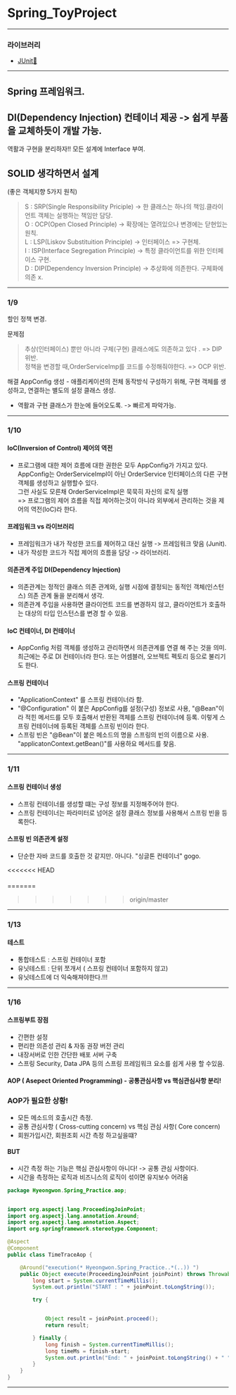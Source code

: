 # Spring_ToyProject
***
### 라이브러리
- [JUnit📄](https://junit.org/junit5/docs/current/user-guide/#writing-tests-annotations)





***

## Spring 프레임워크.

## DI(Dependency Injection) 컨테이너 제공 -> 쉽게 부품을 교체하듯이 개발 가능.

역활과 구현을 분리하자!!  모든 설계에 Interface 부여.

## SOLID 생각하면서 설계

(좋은 객체지향 5가지 원칙)

> S : SRP(Single Responsibility Priciple) -> 한 클래스는 하나의 책임.클라이언트 객체는 실행하는 책임만 담당.   
> O : OCP(Open Closed Principle) -> 확장에는 열려있으나 변경에는 닫현있는 원칙.   
> L : LSP(Liskov Substituition Principle) ->   인터페이스 => 구현체.   
> I : ISP(Interface Segregation Principle) -> 특정 클라이언트를 위한 인터페이스 구현.   
> D : DIP(Dependency Inversion Principle) -> 추상화에 의존한다. 구체화에 의존 x.



****

### 1/9

할인 정책 변경.

문제점
> 추상(인터페이스) 뿐만 아니라 구체(구현) 클래스에도 의존하고 있다 . => DIP 위반.   
> 정책을 변경할 때,OrderServiceImp를 코드를 수정해줘야한다. => OCP 위반.


해결 AppConfig 생성 - 애플리케이션의 전체 동작방식 구성하기 위해, 구현 객체를 생성하고, 연결하는 별도의 설정 클래스 생성.

+ 역활과 구현 클래스가 한눈에 들어오도록. -> 빠르게 파악가능.

***

### 1/10

#### IoC(Inversion of Control) 제어의 역전

+ 프로그램에 대한 제어 흐름에 대한 권한은 모두 AppConfig가 가지고 있다.   
  AppConfig는 OrderServiceImpl이 아닌 OrderService 인터페이스의 다른 구현 객체를 생성하고 실행할수 있다.    
  그런 사실도 모른채 OrderServiceImpl은 묵묵히 자신의 로직 실행   
  => 프로그램의 제어 흐름을 직접 제어하는것이 아니라 외부에서 관리하는 것을 제어의 역전(IoC)라 한다.

#### 프레임워크 vs 라이브러리

+ 프레임워크가 내가 작성한 코드를 제어하고 대신 실행 -> 프레임워크 맞음 (Junit).
+ 내가 작성한 코드가 직접 제어의 흐름을 담당 -> 라이브러리.

#### 의존관계 주입 DI(Dependency Injection)

+ 의존관계는 정적인 클래스 의존 관계와, 실행 시점에 결정되는 동적인 객체(인스턴스) 의존 관계 둘을 분리해서 생각.
+ 의존관계 주입을 사용하면 클라이언트 코드를 변경하지 않고, 클라이언트가 호출하는 대상의 타입 인스턴스를 변경 할 수 있음.

#### IoC 컨테이너, DI 컨테이너

+ AppConfig 처럼 객체를 생성하고 관리하면서 의존관계를 연결 해 주는 것을 의미.   
  최근에는 주로 DI 컨테이너라 한다. 또는 어셈블러, 오브젝트 펙토리 등으로 불리기도 한다.

#### 스프링 컨테이너

+ "ApplicationContext" 를 스프링 컨테이너라 함.
+ "@Configuration" 이 붙은 AppConfig를 설정(구성) 정보로 사용, "@Bean"이라 적힌 메서드를 모두 호출해서 반환된 객체를 스프링 컨테이너에 등록. 이렇게 스프링 컨테이너에 등록된 객체를
  스프링 빈이라 한다.
+ 스프링 빈은 "@Bean"이 붙은 메소드의 명을 스프링의 빈의 이름으로 사용. "applicatonContext.getBean()"를 사용하요 메서드를 찾음.

***

### 1/11

#### 스프링 컨테이너 생성

+ 스프링 컨테이너를 생성할 떄는 구성 정보를 지정해주어야 한다.
+ 스프링 컨테이너는 파라미터로 넘어온 설정 클래스 정보를 사용해서 스프링 빈을 등록한다.

#### 스프링 빈 의존관계 설정

+ 단순한 자바 코드를 호출한 것 같지만. 아니다. "싱글톤 컨테이너" gogo.

<<<<<<< HEAD
####
=======

>>>>>>> origin/master

***

### 1/13

#### 테스트

+ 통합테스트 : 스프링 컨테이너 포함
+ 유닛테스트 : 단위 쪼개서 ( 스프링 컨테이너 포함하지 않고) 
+ 유닛테스트에 더 익숙해져야한다.!!!

***

### 1/16

#### 스프링부트 장점

+ 간편한 설정
+ 편리한 의존성 관리 & 자동 권장 버전 관리
+ 내장서버로 인한 간단한 배포 서버 구축
+ 스프링 Security, Data JPA 등의 스프링 프레임워크 요소를 쉽게 사용 할 수있음.


#### AOP ( Asepect Oriented Programming) - 공통관심사항 vs 핵심관심사항 분리! 

### AOP가 필요한 상황!

+ 모든 메소드의 호출시간 측정.
+ 공통 관심사항 ( Cross-cutting concern) vs 핵심 관심 사항( Core concern)
+ 회원가입시간, 회원조회 시간 측정 하고싶을떄?

#### BUT

+ 시간 측정 하는 기능은 핵심 관심사항이 아니다! -> 공통 관심 사항이다.
+ 시간을 측정하는 로직과 비즈니스의 로직이 섞이면 유지보수 어려움



```JAVA
package Hyeongwon.Spring_Practice.aop;


import org.aspectj.lang.ProceedingJoinPoint;
import org.aspectj.lang.annotation.Around;
import org.aspectj.lang.annotation.Aspect;
import org.springframework.stereotype.Component;

@Aspect
@Component
public class TimeTraceAop {

    @Around("execution(* Hyeongwon.Spring_Practice..*(..)) ")
    public Object execute(ProceedingJoinPoint joinPoint) throws Throwable {
        long start = System.currentTimeMillis();
        System.out.println("START : " + joinPoint.toLongString());

        try {


            Object result = joinPoint.proceed();
            return result;

        } finally {
            long finish = System.currentTimeMillis();
            long timeMs = finish-start;
            System.out.println("End: " + joinPoint.toLongString() + " " + timeMs + "ms");
        }
    }
}

```









***




